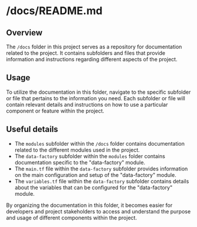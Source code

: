 # /docs/README.md

## Overview
The `/docs` folder in this project serves as a repository for documentation related to the project. It contains subfolders and files that provide information and instructions regarding different aspects of the project.

## Usage
To utilize the documentation in this folder, navigate to the specific subfolder or file that pertains to the information you need. Each subfolder or file will contain relevant details and instructions on how to use a particular component or feature within the project.

## Useful details
- The `modules` subfolder within the `/docs` folder contains documentation related to the different modules used in the project.
- The `data-factory` subfolder within the `modules` folder contains documentation specific to the "data-factory" module.
- The `main.tf` file within the `data-factory` subfolder provides information on the main configuration and setup of the "data-factory" module.
- The `variables.tf` file within the `data-factory` subfolder contains details about the variables that can be configured for the "data-factory" module.

By organizing the documentation in this folder, it becomes easier for developers and project stakeholders to access and understand the purpose and usage of different components within the project.